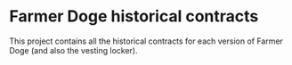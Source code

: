 # Farmer Doge historical contracts

This project contains all the historical contracts for each version of Farmer Doge (and also the vesting locker).
